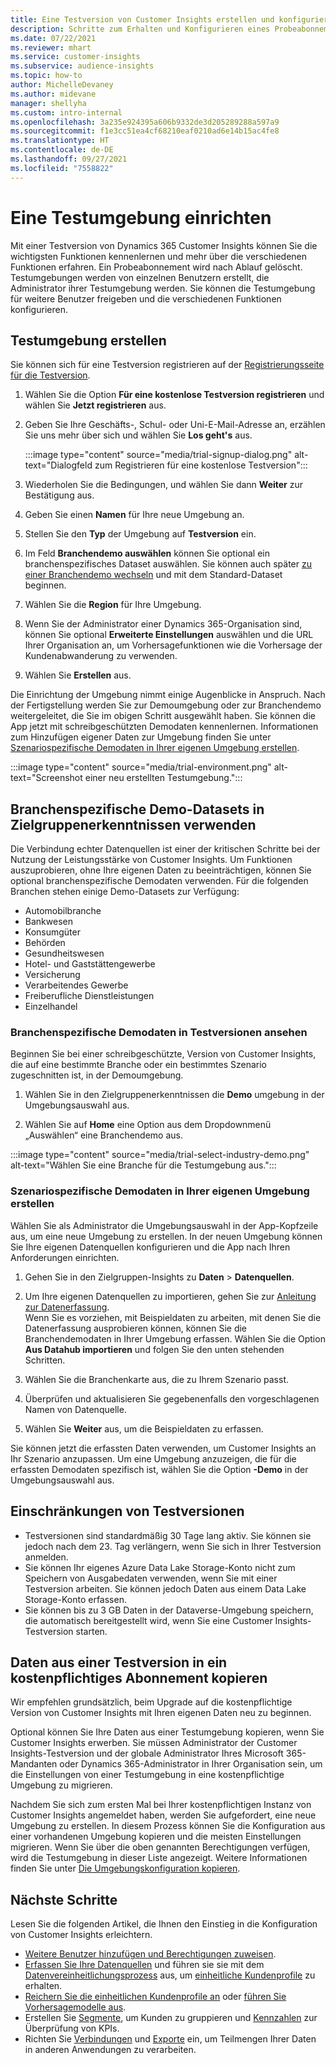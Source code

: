 ```yaml
---
title: Eine Testversion von Customer Insights erstellen und konfigurieren
description: Schritte zum Erhalten und Konfigurieren eines Probeabonnements von Dynamics 365 Customer Insights.
ms.date: 07/22/2021
ms.reviewer: mhart
ms.service: customer-insights
ms.subservice: audience-insights
ms.topic: how-to
author: MichelleDevaney
ms.author: midevane
manager: shellyha
ms.custom: intro-internal
ms.openlocfilehash: 3a235e924395a606b9332de3d205289288a597a9
ms.sourcegitcommit: f1e3cc51ea4cf68210eaf0210ad6e14b15ac4fe8
ms.translationtype: HT
ms.contentlocale: de-DE
ms.lasthandoff: 09/27/2021
ms.locfileid: "7558822"
---
```

# <a name="set-up-a-trial-environment"></a>Eine Testumgebung einrichten 

Mit einer Testversion von Dynamics 365 Customer Insights können Sie die wichtigsten Funktionen kennenlernen und mehr über die verschiedenen Funktionen erfahren. Ein Probeabonnement wird nach Ablauf gelöscht. Testumgebungen werden von einzelnen Benutzern erstellt, die Administrator ihrer Testumgebung werden. Sie können die Testumgebung für weitere Benutzer freigeben und die verschiedenen Funktionen konfigurieren.

## <a name="create-a-trial-environment"></a>Testumgebung erstellen

Sie können sich für eine Testversion registrieren auf der [Registrierungsseite für die Testversion](https://dynamics.microsoft.com/get-started/free-trial/?appname=customerinsights). 

1. Wählen Sie die Option **Für eine kostenlose Testversion registrieren** und wählen Sie **Jetzt registrieren** aus.

1. Geben Sie Ihre Geschäfts-, Schul- oder Uni-E-Mail-Adresse an, erzählen Sie uns mehr über sich und wählen Sie **Los geht's** aus.

   :::image type="content" source="media/trial-signup-dialog.png" alt-text="Dialogfeld zum Registrieren für eine kostenlose Testversion":::

1. Wiederholen Sie die Bedingungen, und wählen Sie dann **Weiter** zur Bestätigung aus.

1. Geben Sie einen **Namen** für Ihre neue Umgebung an. 

1. Stellen Sie den **Typ** der Umgebung auf **Testversion** ein.

1. Im Feld **Branchendemo auswählen** können Sie optional ein branchenspezifisches Dataset auswählen. Sie können auch später [zu einer Branchendemo wechseln](#use-industry-specific-demo-data-sets-in-audience-insights) und mit dem Standard-Dataset beginnen.

1. Wählen Sie die **Region** für Ihre Umgebung.

1. Wenn Sie der Administrator einer Dynamics 365-Organisation sind, können Sie optional **Erweiterte Einstellungen** auswählen und die URL Ihrer Organisation an, um Vorhersagefunktionen wie die Vorhersage der Kundenabwanderung zu verwenden. 

1. Wählen Sie **Erstellen** aus. 

Die Einrichtung der Umgebung nimmt einige Augenblicke in Anspruch. Nach der Fertigstellung werden Sie zur Demoumgebung oder zur Branchendemo weitergeleitet, die Sie im obigen Schritt ausgewählt haben. Sie können die App jetzt mit schreibgeschützten Demodaten kennenlernen. Informationen zum Hinzufügen eigener Daten zur Umgebung finden Sie unter [Szenariospezifische Demodaten in Ihrer eigenen Umgebung erstellen](#create-scenario-specific-demo-data-in-your-own-environment).

:::image type="content" source="media/trial-environment.png" alt-text="Screenshot einer neu erstellten Testumgebung.":::

## <a name="use-industry-specific-demo-data-sets-in-audience-insights"></a>Branchenspezifische Demo-Datasets in Zielgruppenerkenntnissen verwenden

Die Verbindung echter Datenquellen ist einer der kritischen Schritte bei der Nutzung der Leistungsstärke von Customer Insights. Um Funktionen auszuprobieren, ohne Ihre eigenen Daten zu beeinträchtigen, können Sie optional branchenspezifische Demodaten verwenden. Für die folgenden Branchen stehen einige Demo-Datasets zur Verfügung: 

-   Automobilbranche
-   Bankwesen
-   Konsumgüter
-   Behörden
-   Gesundheitswesen
-   Hotel- und Gaststättengewerbe
-   Versicherung
-   Verarbeitendes Gewerbe
-   Freiberufliche Dienstleistungen
-   Einzelhandel

### <a name="see-industry-specific-demo-data-in-trials"></a>Branchenspezifische Demodaten in Testversionen ansehen

Beginnen Sie bei einer schreibgeschützte, Version von Customer Insights, die auf eine bestimmte Branche oder ein bestimmtes Szenario zugeschnitten ist, in der Demoumgebung. 
 
1.  Wählen Sie in den Zielgruppenerkenntnissen die **Demo** umgebung in der Umgebungsauswahl aus.

2.  Wählen Sie auf **Home** eine Option aus dem Dropdownmenü „Auswählen“ eine Branchendemo aus.

:::image type="content" source="media/trial-select-industry-demo.png" alt-text="Wählen Sie eine Branche für die Testumgebung aus.":::

### <a name="create-scenario-specific-demo-data-in-your-own-environment"></a>Szenariospezifische Demodaten in Ihrer eigenen Umgebung erstellen

Wählen Sie als Administrator die Umgebungsauswahl in der App-Kopfzeile aus, um eine neue Umgebung zu erstellen. In der neuen Umgebung können Sie Ihre eigenen Datenquellen konfigurieren und die App nach Ihren Anforderungen einrichten. 

1.  Gehen Sie in den Zielgruppen-Insights zu **Daten** > **Datenquellen**.

2.  Um Ihre eigenen Datenquellen zu importieren, gehen Sie zur [Anleitung zur Datenerfassung](data-sources.md).     
   Wenn Sie es vorziehen, mit Beispieldaten zu arbeiten, mit denen Sie die Datenerfassung ausprobieren können, können Sie die Branchendemodaten in Ihrer Umgebung erfassen. Wählen Sie die Option **Aus Datahub importieren** und folgen Sie den unten stehenden Schritten.

3.  Wählen Sie die Branchenkarte aus, die zu Ihrem Szenario passt. 

4.  Überprüfen und aktualisieren Sie gegebenenfalls den vorgeschlagenen Namen von Datenquelle. 

5.  Wählen Sie **Weiter** aus, um die Beispieldaten zu erfassen. 

Sie können jetzt die erfassten Daten verwenden, um Customer Insights an Ihr Szenario anzupassen. Um eine Umgebung anzuzeigen, die für die erfassten Demodaten spezifisch ist, wählen Sie die Option **<Industry>-Demo** in der Umgebungsauswahl aus.

## <a name="limitations-in-trials"></a>Einschränkungen von Testversionen

- Testversionen sind standardmäßig 30 Tage lang aktiv. Sie können sie jedoch nach dem 23. Tag verlängern, wenn Sie sich in Ihrer Testversion anmelden.
- Sie können Ihr eigenes Azure Data Lake Storage-Konto nicht zum Speichern von Ausgabedaten verwenden, wenn Sie mit einer Testversion arbeiten. Sie können jedoch Daten aus einem Data Lake Storage-Konto erfassen.
- Sie können bis zu 3 GB Daten in der Dataverse-Umgebung speichern, die automatisch bereitgestellt wird, wenn Sie eine Customer Insights-Testversion starten.

## <a name="copy-data-from-a-trial-to-a-paid-subscription"></a>Daten aus einer Testversion in ein kostenpflichtiges Abonnement kopieren

Wir empfehlen grundsätzlich, beim Upgrade auf die kostenpflichtige Version von Customer Insights mit Ihren eigenen Daten neu zu beginnen. 

Optional können Sie Ihre Daten aus einer Testumgebung kopieren, wenn Sie Customer Insights erwerben. Sie müssen Administrator der Customer Insights-Testversion und der globale Administrator Ihres Microsoft 365-Mandanten oder Dynamics 365-Administrator in Ihrer Organisation sein, um die Einstellungen von einer Testumgebung in eine kostenpflichtige Umgebung zu migrieren. 

Nachdem Sie sich zum ersten Mal bei Ihrer kostenpflichtigen Instanz von Customer Insights angemeldet haben, werden Sie aufgefordert, eine neue Umgebung zu erstellen. In diesem Prozess können Sie die Konfiguration aus einer vorhandenen Umgebung kopieren und die meisten Einstellungen migrieren. Wenn Sie über die oben genannten Berechtigungen verfügen, wird die Testumgebung in dieser Liste angezeigt. Weitere Informationen finden Sie unter [Die Umgebungskonfiguration kopieren](manage-environments.md#copy-the-environment-configuration).

## <a name="next-steps"></a>Nächste Schritte

Lesen Sie die folgenden Artikel, die Ihnen den Einstieg in die Konfiguration von Customer Insights erleichtern. 

- [Weitere Benutzer hinzufügen und Berechtigungen zuweisen](permissions.md).
- [Erfassen Sie Ihre Datenquellen](data-sources.md) und führen sie sie mit dem [Datenvereinheitlichungsprozess](data-unification.md) aus, um [einheitliche Kundenprofile](customer-profiles.md) zu erhalten.
- [Reichern Sie die einheitlichen Kundenprofile an](enrichment-hub.md) oder [führen Sie Vorhersagemodelle aus](predictions-overview.md).
- Erstellen Sie [Segmente](segments.md), um Kunden zu gruppieren und [Kennzahlen](measures.md) zur Überprüfung von KPIs.
- Richten Sie [Verbindungen](connections.md) und [Exporte](export-destinations.md) ein, um Teilmengen Ihrer Daten in anderen Anwendungen zu verarbeiten.

